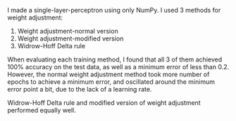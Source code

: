 I made a single-layer-perceptron using only NumPy. I used 3 methods for weight adjustment:

1. Weight adjustment-normal version
2. Weight adjustment-modified version
3. Widrow-Hoff Delta rule

When evaluating each training method, I found that all 3 of them achieved 100% accuracy on the test data, as well as a minimum
error of less than 0.2. However, the normal weight adjustment method took more number of epochs to achieve a minimum error,
and oscillated around the minimum error point a bit, due to the lack of a learning rate. 

Widrow-Hoff Delta rule and modified version of weight adjustment performed equally well.
